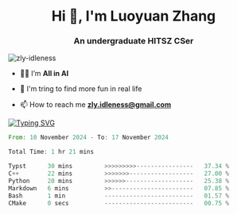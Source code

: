 <h1 align="center">Hi 👋, I'm Luoyuan Zhang</h1>

<h3 align="center">An undergraduate HITSZ CSer</h3>

<p align="left"> <img src="https://komarev.com/ghpvc/?username=zly-idleness&label=Profile%20views&color=0e75b6&style=flat" alt="zly-idleness" /> </p>


- 👨‍💻 I’m **All in AI**

- 🌱 I'm tring to find more fun in real life

- 📫 How to reach me **zly.idleness@gmail.com**



[![Typing SVG](https://readme-typing-svg.herokuapp.com?font=Fira+Code&pause=1000&width=435&lines=I+Maybe+Slow)](https://git.io/typing-svg)


<!--START_SECTION:waka-->

```rust
From: 10 November 2024 - To: 17 November 2024

Total Time: 1 hr 21 mins

Typst      30 mins         >>>>>>>>>----------------   37.34 %
C++        22 mins         >>>>>>>------------------   27.00 %
Python     20 mins         >>>>>>-------------------   25.38 %
Markdown   6 mins          >>-----------------------   07.85 %
Bash       1 min           -------------------------   01.57 %
CMake      0 secs          -------------------------   00.75 %
```

<!--END_SECTION:waka-->


